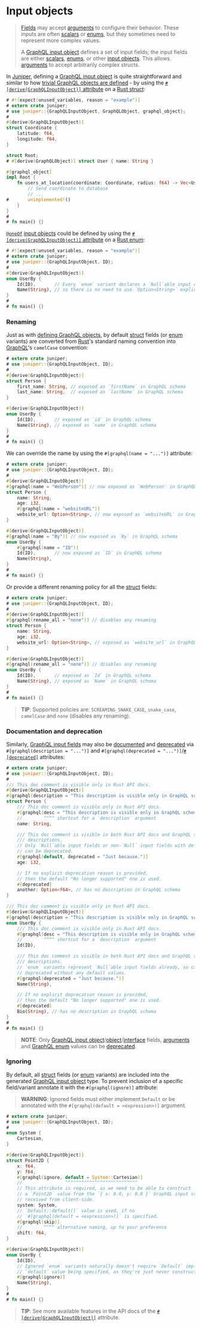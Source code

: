 Input objects
=============

> [Fields][4] may accept [arguments][5] to configure their behavior. These inputs are often [scalars][12] or [enums][10], but they sometimes need to represent more complex values.
>
> A [GraphQL input object][0] defines a set of input fields; the input fields are either [scalars][12], [enums][10], or other [input objects][0]. This allows [arguments][5] to accept arbitrarily complex structs.

In [Juniper], defining a [GraphQL input object][0] is quite straightforward and similar to how [trivial GraphQL objects are defined](objects/index.md) - by using the [`#[derive(GraphQLInputObject)]` attribute][2] on a [Rust struct][struct]:
```rust
# #![expect(unused_variables, reason = "example")]
# extern crate juniper;
# use juniper::{GraphQLInputObject, GraphQLObject, graphql_object};
#
#[derive(GraphQLInputObject)]
struct Coordinate {
    latitude: f64,
    longitude: f64,
}

struct Root;
# #[derive(GraphQLObject)] struct User { name: String }

#[graphql_object]
impl Root {
    fn users_at_location(coordinate: Coordinate, radius: f64) -> Vec<User> {
        // Send coordinate to database
        // ...
#       unimplemented!()
    }
}
#
# fn main() {}
```

[`@oneOf`] [input objects][0] could be defined by using the [`#[derive(GraphQLInputObject)]` attribute][2] on a [Rust enum][enum]:
```rust
# #![expect(unused_variables, reason = "example")]
# extern crate juniper;
# use juniper::{GraphQLInputObject, ID};
#
#[derive(GraphQLInputObject)]
enum UserBy {
    Id(ID),       // Every `enum` variant declares a `Null`able input object field,
    Name(String), // so there is no need to use `Option<String>` explicitly.
}
#
# fn main() {}
```


### Renaming

Just as with [defining GraphQL objects](objects/index.md#renaming), by default [struct] fields (or [enum] variants) are converted from [Rust]'s standard naming convention into [GraphQL]'s `camelCase` convention:
```rust
# extern crate juniper;
# use juniper::{GraphQLInputObject, ID};
#
#[derive(GraphQLInputObject)]
struct Person {
    first_name: String, // exposed as `firstName` in GraphQL schema
    last_name: String,  // exposed as `lastName` in GraphQL schema
}

#[derive(GraphQLInputObject)]
enum UserBy {
    Id(ID),       // exposed as `id` in GraphQL schema
    Name(String), // exposed as `name` in GraphQL schema
}
#
# fn main() {}
```

We can override the name by using the `#[graphql(name = "...")]` attribute:
```rust
# extern crate juniper;
# use juniper::{GraphQLInputObject, ID};
#
#[derive(GraphQLInputObject)]
#[graphql(name = "WebPerson")] // now exposed as `WebPerson` in GraphQL schema
struct Person {
    name: String,
    age: i32,
    #[graphql(name = "websiteURL")]
    website_url: Option<String>, // now exposed as `websiteURL` in GraphQL schema
}

#[derive(GraphQLInputObject)]
#[graphql(name = "By")] // now exposed as `By` in GraphQL schema
enum UserBy {
    #[graphql(name = "ID")]
    Id(ID),       // now exposed as `ID` in GraphQL schema
    Name(String), 
}
#
# fn main() {}
```

Or provide a different renaming policy for all the [struct] fields:
```rust
# extern crate juniper;
# use juniper::{GraphQLInputObject, ID};
#
#[derive(GraphQLInputObject)]
#[graphql(rename_all = "none")] // disables any renaming
struct Person {
    name: String,
    age: i32,
    website_url: Option<String>, // exposed as `website_url` in GraphQL schema
}

#[derive(GraphQLInputObject)]
#[graphql(rename_all = "none")] // disables any renaming
enum UserBy {
    Id(ID),       // exposed as `Id` in GraphQL schema
    Name(String), // exposed as `Name` in GraphQL schema
}
#
# fn main() {}
```
> **TIP**: Supported policies are: `SCREAMING_SNAKE_CASE`, `snake_case`, `camelCase` and `none` (disables any renaming).


### Documentation and deprecation

Similarly, [GraphQL input fields][1] may also be [documented][7] and [deprecated][9] via `#[graphql(description = "...")]` and `#[graphql(deprecated = "...")]`/[`#[deprecated]`][13] attributes:
```rust
# extern crate juniper;
# use juniper::{GraphQLInputObject, ID};
#
/// This doc comment is visible only in Rust API docs.
#[derive(GraphQLInputObject)]
#[graphql(description = "This description is visible only in GraphQL schema.")]
struct Person {
    /// This doc comment is visible only in Rust API docs.
    #[graphql(desc = "This description is visible only in GraphQL schema.")]
    //        ^^^^ shortcut for a `description` argument
    name: String,

    /// This doc comment is visible in both Rust API docs and GraphQL schema 
    /// descriptions.
    // Only `Null`able input fields or non-`Null` input fields with default values
    // can be deprecated.
    #[graphql(default, deprecated = "Just because.")]
    age: i32,

    // If no explicit deprecation reason is provided,
    // then the default "No longer supported" one is used.
    #[deprecated]
    another: Option<f64>, // has no description in GraphQL schema
}

/// This doc comment is visible only in Rust API docs.
#[derive(GraphQLInputObject)]
#[graphql(description = "This description is visible only in GraphQL schema.")]
enum UserBy {
    /// This doc comment is visible only in Rust API docs.
    #[graphql(desc = "This description is visible only in GraphQL schema.")]
    //        ^^^^ shortcut for a `description` argument
    Id(ID),

    /// This doc comment is visible in both Rust API docs and GraphQL schema 
    /// descriptions.
    // `enum` variants represent `Null`able input fields already, so can be naturally
    // deprecated without any default values.
    #[graphql(deprecated = "Just because.")]
    Name(String),

    // If no explicit deprecation reason is provided,
    // then the default "No longer supported" one is used.
    #[deprecated]
    Bio(String), // has no description in GraphQL schema
}
#
# fn main() {}
```
> **NOTE**: Only [GraphQL input object][0]/[object][8]/[interface][11] fields, [arguments][5] and [GraphQL enum][10] values can be [deprecated][9].


### Ignoring

By default, all [struct] fields (or [enum] variants) are included into the generated [GraphQL input object][0] type. To prevent inclusion of a specific field/variant annotate it with the `#[graphql(ignore)]` attribute:
> **WARNING**: Ignored fields must either implement `Default` or be annotated with the `#[graphql(default = <expression>)]` argument.
```rust
# extern crate juniper;
# use juniper::{GraphQLInputObject, ID};
#
enum System {
    Cartesian,
}

#[derive(GraphQLInputObject)]
struct Point2D {
    x: f64,
    y: f64,
    #[graphql(ignore, default = System::Cartesian)]
    //                ^^^^^^^^^^^^^^^^^^^^^^^^^^^
    // This attribute is required, as we need to be able to construct
    // a `Point2D` value from the `{ x: 0.0, y: 0.0 }` GraphQL input value,
    // received from client-side.
    system: System,
    // `Default::default()` value is used, if no 
    // `#[graphql(default = <expression>)]` is specified.
    #[graphql(skip)]
    //        ^^^^ alternative naming, up to your preference
    shift: f64, 
}

#[derive(GraphQLInputObject)]
enum UserBy {
    Id(ID),
    // Ignored `enum` variants naturally doesn't require `Default` implementation or
    // `default` value being specified, as they're just never constructed from an input.
    #[graphql(ignore)]
    Name(String),
}
#
# fn main() {}
```

> **TIP**: See more available features in the API docs of the [`#[derive(GraphQLInputObject)]`][2] attribute.




[`@oneOf`]: https://spec.graphql.org/September2025#sec--oneOf
[enum]: https://doc.rust-lang.org/stable/reference/items/enumerations.html
[GraphQL]: https://graphql.org
[Juniper]: https://docs.rs/juniper
[Rust]: https://www.rust-lang.org
[struct]: https://doc.rust-lang.org/reference/items/structs.html

[0]: https://spec.graphql.org/October2021#sec-Input-Objects
[1]: https://spec.graphql.org/October2021#InputFieldsDefinition
[2]: https://docs.rs/juniper/0.17.0/juniper/derive.GraphQLInputObject.html
[4]: https://spec.graphql.org/October2021#sec-Language.Fields
[5]: https://spec.graphql.org/October2021#sec-Language.Arguments
[6]: https://doc.rust-lang.org/reference/comments.html#doc-comments
[7]: https://spec.graphql.org/October2021#sec-Descriptions
[8]: https://spec.graphql.org/October2021#sec-Objects
[9]: https://spec.graphql.org/October2021#sec--deprecated
[10]: https://spec.graphql.org/October2021#sec-Enums
[11]: https://spec.graphql.org/October2021#sec-Interfaces
[12]: https://spec.graphql.org/October2021#sec-Scalars
[13]: https://doc.rust-lang.org/reference/attributes/diagnostics.html#the-deprecated-attribute
